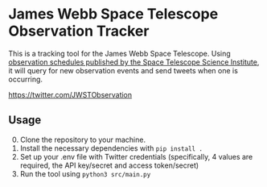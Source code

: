 # James Webb Space Telescope Observation Tracker

This is a tracking tool for the James Webb Space Telescope. Using [observation schedules published by the Space Telescope Science Institute](https://www.stsci.edu/jwst/science-execution/observing-schedules), it will query for new observation events and send tweets when one is occurring.

https://twitter.com/JWSTObservation

## Usage

0. Clone the repository to your machine.
1. Install the necessary dependencies with `pip install .`
2. Set up your .env file with Twitter credentials (specifically, 4 values are required, the API key/secret and access token/secret)
3. Run the tool using `python3 src/main.py`